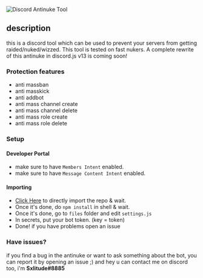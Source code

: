 ![Discord Antinuke Tool](https://cdn.discordapp.com/attachments/935796428775755776/937000111702179880/unknown.png)
## description
this is a discord tool which can be used to prevent your servers from getting raided/nuked/wizzed. This tool is tested on fast nukers. A complete rewrite of this antinuke in discord.js v13 is coming soon!

### Protection features
- anti massban
- anti masskick
- anti addbot
- anti mass channel create
- anti mass channel delete
- anti mass role create
- anti mass role delete

### Setup
#### Developer Portal
- make sure to have `Members Intent` enabled.
- make sure to have `Message Content Intent` enabled.
#### Importing
- [Click Here](https://replit.com/github/sxlitude/antinuke) to directly import the repo & wait.
- Once it's done, do `npm install` in shell & wait.
- Once it's done, go to `files` folder and edit `settings.js`
- In secrets, put your bot token. (key = token)
- Done! if you have problems open an issue

### Have issues?
if you find a bug in the antinuke or want to ask something about the bot, you can report it by opening an issue ;)
and hey u can contact me on discord too, i'm **Sxlitude#8885**
